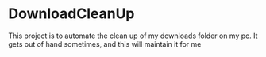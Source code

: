 # DownloadCleanUp

This project is to automate the clean up of my downloads folder on my pc. It gets out of hand sometimes, and this will maintain it for me
